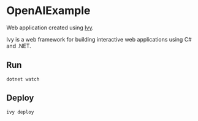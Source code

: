# OpenAIExample 

Web application created using [Ivy](https://github.com/Ivy-Interactive/Ivy). 

Ivy is a web framework for building interactive web applications using C# and .NET.

## Run

```
dotnet watch
```

## Deploy

```
ivy deploy
```